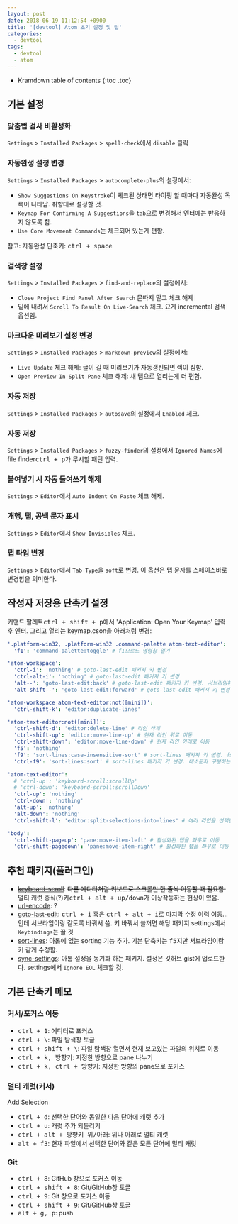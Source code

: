 ```yaml
---
layout: post
date: 2018-06-19 11:12:54 +0900
title: '[devtool] Atom 초기 설정 및 팁'
categories:
  - devtool
tags:
  - devtool
  - atom
---
```


* Kramdown table of contents
{:toc .toc}

## 기본 설정

### 맞춤법 검사 비활성화

`Settings` > `Installed Packages` > `spell-check`에서 `disable` 클릭

### 자동완성 설정 변경

`Settings` > `Installed Packages` > `autocomplete-plus`의 설정에서:

- `Show Suggestions On Keystroke`이 체크된 상태면 타이핑 할 때마다 자동완성 목록이 나타남. 취향대로 설정할 것.
- `Keymap For Confirming A Suggestions`을 `tab`으로 변경해서 엔터에는 반응하지 않도록 함.
- `Use Core Movement Commands`는 체크되어 있는게 편함.

참고: 자동완성 단축키: <kbd>ctrl + space</kbd>

### 검색창 설정

`Settings` > `Installed Packages` > `find-and-replace`의 설정에서:

- `Close Project Find Panel After Search` 묻따지 말고 체크 해제
- 밑에 내려서 `Scroll To Result On Live-Search` 체크. 요게 incremental 검색 옵션임.

### 마크다운 미리보기 설정 변경

`Settings` > `Installed Packages` > `markdown-preview`의 설정에서:

- `Live Update` 체크 해제: 글이 길 때 미리보기가 자동갱신되면 렉이 심함.
- `Open Preview In Split Pane` 체크 해제: 새 탭으로 열리는게 더 편함.

### 자동 저장

`Settings` > `Installed Packages` > `autosave`의 설정에서 `Enabled` 체크.

### 자동 저장

`Settings` > `Installed Packages` > `fuzzy-finder`의 설정에서 `Ignored Names`에 file finder<kbd>ctrl + p</kbd>가 무시할 패턴 입력.

### 붙여넣기 시 자동 들여쓰기 해제

`Settings` > `Editor`에서 `Auto Indent On Paste` 체크 해제.

### 개행, 탭, 공백 문자 표시

`Settings` > `Editor`에서 `Show Invisibles` 체크.

### 탭 타입 변경

`Settings` > `Editor`에서 `Tab Type`을 `soft`로 변경. 이 옵션은 탭 문자를 스페이스바로 변경함을 의미한다.

## 작성자 저장용 단축키 설정

커맨드 팔레트<kbd>ctrl + shift + p</kbd>에서 'Application: Open Your Keymap' 입력 후 엔터. 그리고 열리는 keymap.cson을 아래처럼 변경:

```yml
'.platform-win32, .platform-win32 .command-palette atom-text-editor':
  'f1': 'command-palette:toggle' # f1으로도 명령창 열기

'atom-workspace':
  'ctrl-i': 'nothing' # goto-last-edit 패키지 키 변경
  'ctrl-alt-i': 'nothing' # goto-last-edit 패키지 키 변경
  'alt--': 'goto-last-edit:back' # goto-last-edit 패키지 키 변경. 서브라임하고 맞춤
  'alt-shift--': 'goto-last-edit:forward' # goto-last-edit 패키지 키 변경. 서브라임하고 맞춤

'atom-workspace atom-text-editor:not([mini])':
  'ctrl-shift-k': 'editor:duplicate-lines'

'atom-text-editor:not([mini])':
  'ctrl-shift-d': 'editor:delete-line' # 라인 삭제
  'ctrl-shift-up': 'editor:move-line-up' # 현재 라인 위로 이동
  'ctrl-shift-down': 'editor:move-line-down' # 현재 라인 아래로 이동
  'f5': 'nothing'
  'f9': 'sort-lines:case-insensitive-sort' # sort-lines 패키지 키 변경. f9로 대소문자 구분 없이 정렬
  'ctrl-f9': 'sort-lines:sort' # sort-lines 패키지 키 변경. 대소문자 구분하는 정렬

'atom-text-editor':
  # 'ctrl-up': 'keyboard-scroll:scrollUp'
  # 'ctrl-down': 'keyboard-scroll:scrollDown'
  'ctrl-up': 'nothing'
  'ctrl-down': 'nothing'
  'alt-up': 'nothing'
  'alt-down': 'nothing'
  'ctrl-shift-l': 'editor:split-selections-into-lines' # 여러 라인을 선택한 상태에서 각 라인에 커서 생성. 서브라임하고 맞춤

'body':
  'ctrl-shift-pageup': 'pane:move-item-left' # 활성화된 탭을 좌우로 이동
  'ctrl-shift-pagedown': 'pane:move-item-right' # 활성화된 탭을 좌우로 이동
```

## 추천 패키지(플러그인)

- ~~[keyboard-scroll](https://atom.io/packages/keyboard-scroll)~~: ~~다른 에디터처럼 키보드로 스크롤만 한 줄씩 이동할 때 필요함.~~  
  멀티 캐럿 증식(?)키<kbd>ctrl + alt + up/down</kbd>가 이상작동하는 현상이 있음.
- [url-encode](https://atom.io/packages/url-encode): ?
- [goto-last-edit](https://atom.io/packages/goto-last-edit): <kbd>ctrl + i</kbd> 혹은 <kbd>ctrl + alt + i</kbd>로 마지막 수정 이력 이동... 인데 서브라임이랑 같도록 바꿔서 씀. 키 바꿔서 쓸꺼면 해당 패키지 settings에서 `Keybindings`는 끌 것
- [sort-lines](https://atom.io/packages/sort-lines): 아톰에 없는 sorting 기능 추가. 기본 단축키는 <kbd>f5</kbd>지만 서브라임이랑 키 같게 수정함.
- [sync-settings](https://atom.io/packages/sync-settings): 아톰 설정을 동기화 하는 패키지. 설정은 깃허브 gist에 업로드한다. settings에서 `Ignore EOL` 체크할 것.

## 기본 단축키 메모

### 커서/포커스 이동

- <kbd>ctrl + 1</kbd>: 에디터로 포커스
- <kbd>ctrl + \\</kbd>: 파일 탐색창 토글
- <kbd>ctrl + shift + \\</kbd>: 파일 탐색창 열면서 현재 보고있는 파일의 위치로 이동
- <kbd>ctrl + k, 방향키</kbd>: 지정한 방향으로 pane 나누기
- <kbd>ctrl + k, ctrl + 방향키</kbd>: 지정한 방향의 pane으로 포커스

### 멀티 캐럿(커서)

Add Selection

- <kbd>ctrl + d</kbd>: 선택한 단어와 동일한 다음 단어에 캐럿 추가
- <kbd>ctrl + u</kbd>: 캐럿 추가 되돌리기
- <kbd>ctrl + alt + 방향키 위/아래</kbd>: 위나 아래로 멀티 캐럿
- <kbd>alt + f3</kbd>: 현재 파일에서 선택한 단어와 같은 모든 단어에 멀티 캐럿

### Git

- <kbd>ctrl + 8</kbd>: GitHub 창으로 포커스 이동
- <kbd>ctrl + shift + 8</kbd>: Git/GitHub창 토글
- <kbd>ctrl + 9</kbd>: Git 창으로 포커스 이동
- <kbd>ctrl + shift + 9</kbd>: Git/GitHub창 토글
- <kbd>alt + g, p</kbd>: push
